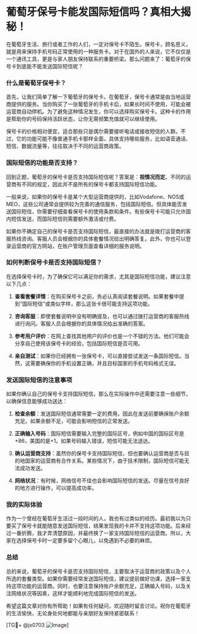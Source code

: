 # 葡萄牙保号卡能发国际短信吗？真相大揭秘！

在葡萄牙生活、旅行或者工作的人们，一定对保号卡不陌生。保号卡，顾名思义，就是用来保持手机号码正常使用的一种服务卡。对于在国外的人来说，它不仅仅是一个通讯工具，更是与家人朋友保持联系的重要桥梁。那么问题来了：葡萄牙的保号卡到底能不能发送国际短信呢？

### 什么是葡萄牙保号卡？
首先，让我们简单了解一下葡萄牙的保号卡。在葡萄牙，保号卡通常是由当地运营商提供的服务。当你购买了一张葡萄牙的手机卡后，如果长时间不使用，可能会被运营商自动停机。为了避免这种情况发生，你可以选择购买保号卡。这种卡的作用是帮助你的号码保持活跃状态，让你无需频繁充值就可以继续使用。

保号卡的价格相对便宜，适合那些只是偶尔需要接听电话或接收短信的人群。不过，它的功能可能不像普通手机卡那样全面，具体支持哪些服务，比如语音通话、短信、数据流量等，往往取决于不同的运营商政策。

### 国际短信的功能是否支持？
回到正题，葡萄牙的保号卡是否支持国际短信呢？答案是：**视情况而定**。不同的运营商有不同的规定，因此并不是所有的保号卡都支持国际短信功能。

一般来说，如果你的保号卡是某个大型运营商提供的，比如Vodafone、NOS或MEO，这些公司通常会提供较为完善的通信服务，包括国际短信。但具体能否发送国际短信，你需要仔细查看保号卡的使用条款和条件。有些保号卡可能只允许国内短信发送，而国际短信则需要额外激活或付费。

如果你不确定自己的保号卡是否支持国际短信，最直接的办法就是拨打运营商的客服热线咨询。客服人员会根据你的具体套餐情况给出明确答复。此外，你也可以登录运营商的官方网站，在账户管理页面查看详细的服务说明。

### 如何判断保号卡是否支持国际短信？
在选择保号卡时，为了确保它可以满足你的需求，尤其是国际短信功能，建议注意以下几点：

1. **查看套餐详情**：在购买保号卡之前，务必认真阅读套餐说明。如果套餐中提到“国际短信”或类似字样，那么这张卡很可能支持这项功能。
   
2. **咨询客服**：即使套餐说明中没有明确提及，也可以通过拨打运营商的客服热线进行询问。客服人员会根据你的具体情况给出准确的答案。

3. **参考用户评价**：在网上查找其他用户的评价也是一个不错的方法。他们可能会分享自己使用该保号卡的经验，包括国际短信是否可用。

4. **亲自测试**：如果你已经拥有一张保号卡，可以直接尝试发送一条国际短信。当然，这需要确保你的手机设置正确，并且目标国家的手机号码格式无误。

### 发送国际短信的注意事项
如果你确认自己的保号卡支持国际短信，那么在实际操作中还需要注意一些细节，以确保信息能够成功送达：

1. **检查余额**：发送国际短信通常需要一定的费用，因此在发送前要确保账户余额充足。如果余额不足，可能会影响短信的正常发送。

2. **正确输入号码**：国际短信需要输入完整的国际区号，例如中国的国际区号是+86，美国的是+1。如果号码输入错误，短信可能无法送达。

3. **确认运营商支持**：虽然你的保号卡支持国际短信，但也要确认运营商是否与目的地国家的运营商有合作关系。某些情况下，由于技术限制，国际短信可能无法成功发送。

4. **网络状况**：有时候，网络信号不佳也会影响国际短信的发送。尽量在信号良好的地方进行操作，可以提高成功率。

### 我的实际体验
作为一个曾经在葡萄牙生活过一段时间的人，我也有过类似的经历。最初我以为只要买了保号卡就能随意发送国际短信，结果发现我的卡并不支持这项功能。后来经过一番折腾，我才弄清楚原因，并最终换了一家支持国际短信的运营商。所以，大家在选择保号卡时一定要多留个心眼儿，以免遇到不必要的麻烦。

### 总结
总的来说，葡萄牙的保号卡是否支持国际短信，主要取决于运营商的政策以及个人所选的套餐类型。如果你需要经常发送国际短信，建议提前做好功课，选择一家支持这项功能的运营商。同时，也要注意保持账户余额充足，正确输入号码，以及关注网络状况等因素，这样才能顺利地完成国际短信的发送。

希望这篇文章对你有所帮助！如果有任何疑问，欢迎随时留言讨论。祝你在葡萄牙的生活愉快，无论身处何地都能与亲朋好友保持紧密联系！

[TG💪+ @jx0703 ![Image](https://github.com/user-attachments/assets/dbca1d08-cadb-493c-b0ec-ad6f7a83f270)]